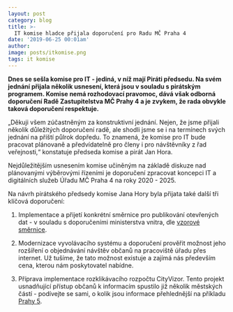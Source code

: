 ```yaml
---
layout: post
category: blog
title: >-  
  IT komise hladce přijala doporučení pro Radu MČ Praha 4
date: '2019-06-25 00:01am'
author: 
image: posts/itkomise.png
tags: it komise
---
```


<b>Dnes se sešla komise pro IT - jediná, v níž mají Piráti předsedu. Na svém jednání přijala několik usnesení, která jsou v souladu s pirátským programem. Komise nemá rozhodovací pravomoc, dává však odborná doporučení Radě Zastupitelstva MČ Prahy 4 a je zvykem, že rada obvykle taková doporučení respektuje.</b>

„Děkuji všem zúčastněným za konstruktivní jednání. Nejen, že jsme přijali několik důležitých doporučení radě, ale shodli jsme se i na termínech svých jednání na příští půlrok dopředu. To znamená, že komise pro IT bude pracovat plánovaně a předvídatelně pro členy i pro návštěvníky z řad veřejnosti,“ konstatuje předseda komise a pirát Jan Hora.
 
Nejdůležitějším usnesením komise učiněným na základě diskuze nad plánovanými výběrovými řízeními je doporučení zpracovat koncepci IT a digitálních služeb Úřadu MČ Praha 4 na roky 2020 - 2025.
 
Na návrh pirátského předsedy komise Jana Hory byla přijata také další tři klíčová doporučení:
1. Implementace a přijetí konkrétní směrnice pro publikování otevřených dat - v souladu s doporučeními ministerstva vnitra, dle [vzorové směrnice](https://data.gov.cz/dokumenty/vzorov%C3%A1-sm%C4%9Brnice-pro-subjekty-s-pod%C5%99%C3%ADzen%C3%BDmi-organizacemi/).

2. Modernizace vyvolávacího systému a doporučení prověřit možnost jeho rozšíření o objednávání návštěv občanů na pracoviště úřadu přes internet. Už tušíme, že tato možnost existuje a zajímá nás především cena, kterou nám poskytovatel nabídne.

3. Příprava implementace rozklikávacího rozpočtu CityVizor. Tento projekt usnadňující přístup občanů k informacím spustilo již několik městských částí - podívejte se sami, o kolik jsou informace přehlednější na příkladu [Prahy 5](https://cityvizor.cz/praha5/prehled).
